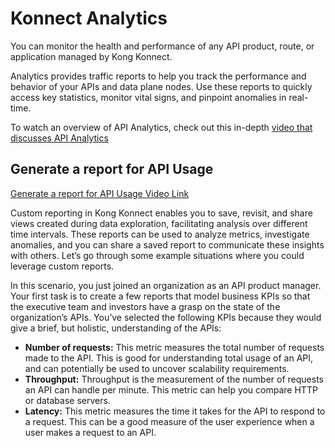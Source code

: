 # Konnect Analytics

You can monitor the health and performance of any API product, route, or application managed by Kong Konnect.

Analytics provides traffic reports to help you track the performance and behavior of your APIs and data plane nodes. Use these reports to quickly access key statistics, monitor vital signs, and pinpoint anomalies in real-time.

To watch an overview of API Analytics, check out this in-depth [video that discusses API Analytics ](https://www.youtube.com/watch?v=FfDfdKX1QHs)

## Generate a report for API Usage

[Generate a report for API Usage Video Link]((https://www.youtube.com/watch?v=9t_znZa9Y9s))

Custom reporting in Kong Konnect enables you to save, revisit, and share views created during data exploration, facilitating analysis over different time intervals. These reports can be used to analyze metrics, investigate anomalies, and you can share a saved report to communicate these insights with others. Let’s go through some example situations where you could leverage custom reports.

In this scenario, you just joined an organization as an API product manager. Your first task is to create a few reports that model business KPIs so that the executive team and investors have a grasp on the state of the organization’s APIs. You’ve selected the following KPIs because they would give a brief, but holistic, understanding of the APIs:

- **Number of requests:** This metric measures the total number of requests made to the API. This is good for understanding total usage of an API, and can potentially be used to uncover scalability requirements.
- **Throughput:** Throughput is the measurement of the number of requests an API can handle per minute. This metric can help you compare HTTP or database servers.
- **Latency:** This metric measures the time it takes for the API to respond to a request. This can be a good measure of the user experience when a user makes a request to an API.